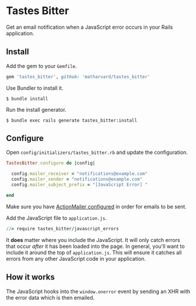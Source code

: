 # Tastes Bitter

Get an email notification when a JavaScript error occurs in your Rails application.

## Install

Add the gem to your `Gemfile`.

```ruby
gem 'tastes_bitter', github: 'matharvard/tastes_bitter'
```

Use Bundler to install it.

```console
$ bundle install
```

Run the install generator.

```console
$ bundle exec rails generate tastes_bitter:install
```

## Configure

Open `config/initializers/tastes_bitter.rb` and update the configuration.

```ruby
TastesBitter.configure do |config|

  config.mailer_receiver = "notifications@example.com"
  config.mailer_sender = "notifications@example.com"
  config.mailer_subject_prefix = "[JavaScript Error] "

end
```

Make sure you have [ActionMailer configured](http://api.rubyonrails.org/classes/ActionMailer/Base.html) in order for emails to be sent.

Add the JavaScript file to `application.js`.

```coffeescript
//= require tastes_bitter/javascript_errors
```

It **does** matter where you include the JavaScript. It will only catch errors that occur *after* it has been loaded into the page. In general, you'll want to include it around the top of `application.js`. This will ensure it catches all errors from any other JavaScript code in your application.

## How it works

The JavaScript hooks into the `window.onerror` event by sending an XHR with the error data which is then emailed.

